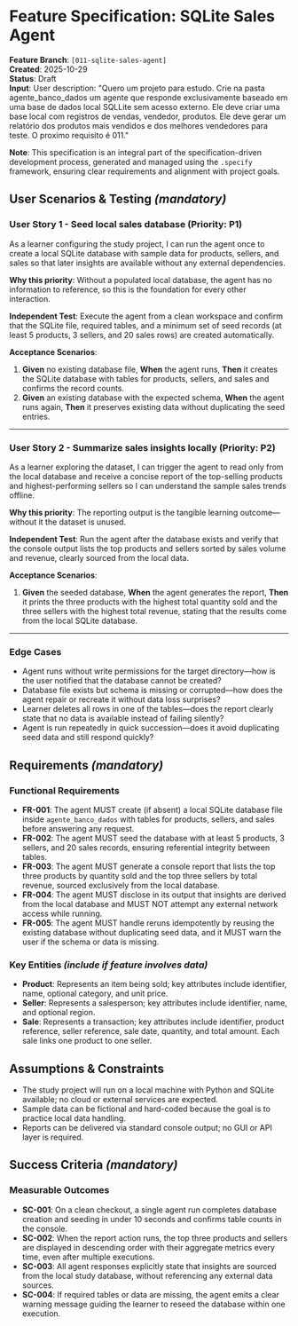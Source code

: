 # Feature Specification: SQLite Sales Agent

**Feature Branch**: `[011-sqlite-sales-agent]`  
**Created**: 2025-10-29  
**Status**: Draft  
**Input**: User description: "Quero um projeto para estudo. Crie na pasta agente_banco_dados um agente que responde exclusivamente baseado em uma base de dados local SQLLite sem acesso externo. Ele deve criar uma base local com registros de vendas, vendedor, produtos. Ele deve gerar um relatório dos produtos mais vendidos e dos melhores vendedores para teste. O proximo requisito é 011."

**Note**: This specification is an integral part of the specification-driven development process, generated and managed using the `.specify` framework, ensuring clear requirements and alignment with project goals.

## User Scenarios & Testing *(mandatory)*

### User Story 1 - Seed local sales database (Priority: P1)

As a learner configuring the study project, I can run the agent once to create a local SQLite database with sample data for products, sellers, and sales so that later insights are available without any external dependencies.

**Why this priority**: Without a populated local database, the agent has no information to reference, so this is the foundation for every other interaction.

**Independent Test**: Execute the agent from a clean workspace and confirm that the SQLite file, required tables, and a minimum set of seed records (at least 5 products, 3 sellers, and 20 sales rows) are created automatically.

**Acceptance Scenarios**:

1. **Given** no existing database file, **When** the agent runs, **Then** it creates the SQLite database with tables for products, sellers, and sales and confirms the record counts.
2. **Given** an existing database with the expected schema, **When** the agent runs again, **Then** it preserves existing data without duplicating the seed entries.

---

### User Story 2 - Summarize sales insights locally (Priority: P2)

As a learner exploring the dataset, I can trigger the agent to read only from the local database and receive a concise report of the top-selling products and highest-performing sellers so I can understand the sample sales trends offline.

**Why this priority**: The reporting output is the tangible learning outcome—without it the dataset is unused.

**Independent Test**: Run the agent after the database exists and verify that the console output lists the top products and sellers sorted by sales volume and revenue, clearly sourced from the local data.

**Acceptance Scenarios**:

1. **Given** the seeded database, **When** the agent generates the report, **Then** it prints the three products with the highest total quantity sold and the three sellers with the highest total revenue, stating that the results come from the local SQLite database.

---

### Edge Cases

- Agent runs without write permissions for the target directory—how is the user notified that the database cannot be created?
- Database file exists but schema is missing or corrupted—how does the agent repair or recreate it without data loss surprises?
- Learner deletes all rows in one of the tables—does the report clearly state that no data is available instead of failing silently?
- Agent is run repeatedly in quick succession—does it avoid duplicating seed data and still respond quickly?

## Requirements *(mandatory)*

### Functional Requirements

- **FR-001**: The agent MUST create (if absent) a local SQLite database file inside `agente_banco_dados` with tables for products, sellers, and sales before answering any request.
- **FR-002**: The agent MUST seed the database with at least 5 products, 3 sellers, and 20 sales records, ensuring referential integrity between tables.
- **FR-003**: The agent MUST generate a console report that lists the top three products by quantity sold and the top three sellers by total revenue, sourced exclusively from the local database.
- **FR-004**: The agent MUST disclose in its output that insights are derived from the local database and MUST NOT attempt any external network access while running.
- **FR-005**: The agent MUST handle reruns idempotently by reusing the existing database without duplicating seed data, and it MUST warn the user if the schema or data is missing.

### Key Entities *(include if feature involves data)*

- **Product**: Represents an item being sold; key attributes include identifier, name, optional category, and unit price.
- **Seller**: Represents a salesperson; key attributes include identifier, name, and optional region.
- **Sale**: Represents a transaction; key attributes include identifier, product reference, seller reference, sale date, quantity, and total amount. Each sale links one product to one seller.

## Assumptions & Constraints

- The study project will run on a local machine with Python and SQLite available; no cloud or external services are expected.
- Sample data can be fictional and hard-coded because the goal is to practice local data handling.
- Reports can be delivered via standard console output; no GUI or API layer is required.

## Success Criteria *(mandatory)*

### Measurable Outcomes

- **SC-001**: On a clean checkout, a single agent run completes database creation and seeding in under 10 seconds and confirms table counts in the console.
- **SC-002**: When the report action runs, the top three products and sellers are displayed in descending order with their aggregate metrics every time, even after multiple executions.
- **SC-003**: All agent responses explicitly state that insights are sourced from the local study database, without referencing any external data sources.
- **SC-004**: If required tables or data are missing, the agent emits a clear warning message guiding the learner to reseed the database within one execution.
